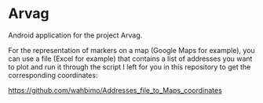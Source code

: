# Arvag

Android application for the project Arvag.

For the representation of markers on a map (Google Maps for example), you can use a file (Excel for example) that contains a list of addresses you want to plot and run it through the script I left for you in this repository to get the corresponding coordinates:

https://github.com/wahbimo/Addresses_file_to_Maps_coordinates

